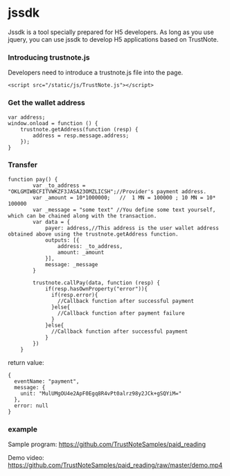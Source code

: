 # jssdk

Jssdk is a tool specially prepared for H5 developers. As long as you use jquery, you can use jssdk to develop H5 applications based on TrustNote.

### Introducing trustnote.js

Developers need to introduce a trustnote.js file into the page.

```
<script src="/static/js/TrustNote.js"></script>
```

### Get the wallet address

```
var address;
window.onload = function () {
    trustnote.getAddress(function (resp) {
        address = resp.message.address;
    });
}
```

### Transfer

```
function pay() {
        var _to_address = "OKLGMIWBCFITVWKZF3JASA23OMZLICSH";//Provider's payment address.
        var _amount = 10*1000000;   //  1 MN = 100000 ; 10 MN = 10* 100000
        var _message = "some text" //You define some text yourself, which can be chained along with the transaction.
        var data = {
            payer: address,//This address is the user wallet address obtained above using the trustnote.getAddress function.
            outputs: [{
                address: _to_address,
                amount: _amount
            }],
            message: _message
        }
        
        trustnote.callPay(data, function (resp) {
            if(resp.hasOwnProperty("error")){
              if(resp.error){
                //Callback function after successful payment
              }else{
                //Callback function after payment failure
              }
            }else{
              //Callback function after successful payment
            }
        })
    }
```

return value:

```
{
  eventName: "payment",
  message: {
    unit: "MulUMgOU4e2ApF0Egq8R4vPt0alrz98y2JCk+gSQYiM="
  },
  error: null
}
```
### example

Sample program: https://github.com/TrustNoteSamples/paid_reading

Demo video: https://github.com/TrustNoteSamples/paid_reading/raw/master/demo.mp4
